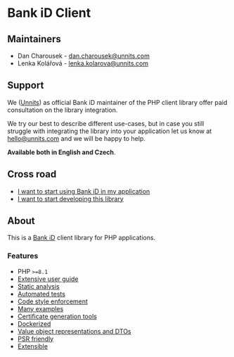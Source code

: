 # Bank iD Client

## Maintainers
- Dan Charousek - dan.charousek@unnits.com
- Lenka Kolářová - lenka.kolarova@unnits.com

## Support

We ([Unnits](www.unnits.com)) as official Bank iD maintainer of the PHP client library offer paid consultation on the library integration.

We try our best to describe different use-cases, but in case you still struggle with integrating the library into your application let us know at hello@unnits.com and we will be happy to help.

**Available both in English and Czech**.

## Cross road
- [I want to start using Bank iD in my application](./docs/user_guide.md)
- [I want to start developing this library](./docs/developer_guide.md)

## About

This is a [Bank iD](https://www.bankid.cz/en) client library for PHP applications.

### Features

- PHP `>=8.1`
- [Extensive user guide](./docs/user_guide.md)
- [Static analysis](./docs/developer_guide.md#static-analysis)
- [Automated tests](./docs/developer_guide.md#automated-tests)
- [Code style enforcement](./docs/developer_guide.md#code-style)
- [Many examples](./docs/user_guide.md#examples)
- [Certificate generation tools](./docs/developer_guide.md#certificates)
- [Dockerized](./docs/developer_guide.md#docker)
- [Value object representations and DTOs](./docs/user_guide.md#value-objects-and-dtos)
- [PSR friendly](./docs/user_guide.md#psr)
- [Extensible](./docs/user_guide.md#extensible)
